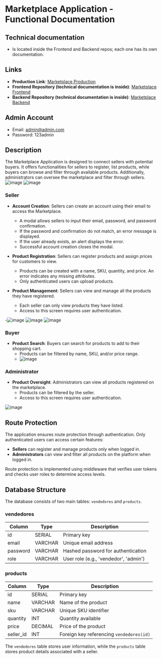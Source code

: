 # Marketplace Application - Functional Documentation

## Technical documentation
- Is located inside the Frontend and Backend repos; each one has its own documentation.

## Links

- **Production Link**: [Marketplace Production](https://marketplace-salvadormartinez.netlify.app/)
- **Frontend Repository  (technical documentation is inside)**: [Marketplace Frontend](https://github.com/salvadormartin3z/Marketplace-Frontend)
- **Backend Repository  (technical documentation is inside)**: [Marketplace Backend](https://github.com/salvadormartin3z/Marketplace-Backend)


## Admin Account
- Email: admin@admin.com
- Password: 123admin

## Description

The Marketplace Application is designed to connect sellers with potential buyers. It offers functionalities for sellers to register, list products, while buyers can browse and filter through available products. Additionally, administrators can oversee the marketplace and filter through sellers.
![image](https://github.com/user-attachments/assets/f065e646-851a-4475-a9b7-9e6c38a67076)
![image](https://github.com/user-attachments/assets/e91147be-9ae4-415d-95aa-0be02d78d835)


### Seller

- **Account Creation**: Sellers can create an account using their email to access the Marketplace.
  - A modal allows sellers to input their email, password, and password confirmation.
  - If the password and confirmation do not match, an error message is displayed.
  - If the user already exists, an alert displays the error.
  - Successful account creation closes the modal.

- **Product Registration**: Sellers can register products and assign prices for customers to view.
  - Products can be created with a name, SKU, quantity, and price. An error indicates any missing attributes.
  - Only authenticated users can upload products.

- **Product Management**: Sellers can view and manage all the products they have registered.
  - Each seller can only view products they have listed.
  - Access to this screen requires user authentication.
 
-![image](https://github.com/user-attachments/assets/8c5111bd-d1fb-4bb1-ad84-5a0194eac3c2)
![image](https://github.com/user-attachments/assets/ea9a1fe2-7e03-4958-b855-ae358f15a874)
![image](https://github.com/user-attachments/assets/26c5e76d-7fc7-443c-a802-3d62ed2b0797)



### Buyer

- **Product Search**: Buyers can search for products to add to their shopping cart.
  - Products can be filtered by name, SKU, and/or price range.
  - ![image](https://github.com/user-attachments/assets/977e3656-ea41-4670-ab7e-74ed1e681e64)


### Administrator

- **Product Oversight**: Administrators can view all products registered on the marketplace.
  - Products can be filtered by the seller.
  - Access to this screen requires user authentication.
 
![image](https://github.com/user-attachments/assets/7f456bfd-faed-453d-b3a0-f70c212d8318)


## Route Protection

The application ensures route protection through authentication. Only authenticated users can access certain features:

- **Sellers** can register and manage products only when logged in.
- **Administrators** can view and filter all products on the platform when logged in.

Route protection is implemented using middleware that verifies user tokens and checks user roles to determine access levels.

## Database Structure

The database consists of two main tables: `vendedores` and `products`.

### vendedores

| Column    | Type     | Description                                  |
|-----------|----------|----------------------------------------------|
| id        | SERIAL   | Primary key                                  |
| email     | VARCHAR  | Unique email address                         |
| password  | VARCHAR  | Hashed password for authentication           |
| role      | VARCHAR  | User role (e.g., 'vendedor', 'admin')        |

### products

| Column    | Type     | Description                                  |
|-----------|----------|----------------------------------------------|
| id        | SERIAL   | Primary key                                  |
| name      | VARCHAR  | Name of the product                          |
| sku       | VARCHAR  | Unique SKU identifier                        |
| quantity  | INT      | Quantity available                           |
| price     | DECIMAL  | Price of the product                         |
| seller_id | INT      | Foreign key referencing `vendedores(id)`     |

The `vendedores` table stores user information, while the `products` table stores product details associated with a seller.


